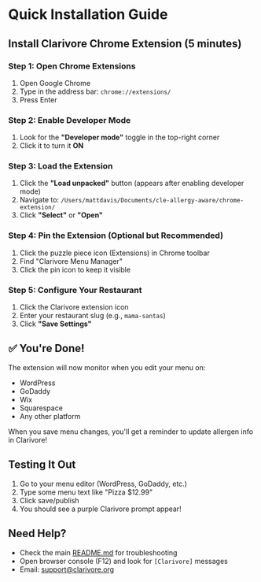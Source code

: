 # Quick Installation Guide

## Install Clarivore Chrome Extension (5 minutes)

### Step 1: Open Chrome Extensions

1. Open Google Chrome
2. Type in the address bar: `chrome://extensions/`
3. Press Enter

### Step 2: Enable Developer Mode

1. Look for the **"Developer mode"** toggle in the top-right corner
2. Click it to turn it **ON**

### Step 3: Load the Extension

1. Click the **"Load unpacked"** button (appears after enabling developer mode)
2. Navigate to: `/Users/mattdavis/Documents/cle-allergy-aware/chrome-extension/`
3. Click **"Select"** or **"Open"**

### Step 4: Pin the Extension (Optional but Recommended)

1. Click the puzzle piece icon (Extensions) in Chrome toolbar
2. Find "Clarivore Menu Manager"
3. Click the pin icon to keep it visible

### Step 5: Configure Your Restaurant

1. Click the Clarivore extension icon
2. Enter your restaurant slug (e.g., `mama-santas`)
3. Click **"Save Settings"**

## ✅ You're Done!

The extension will now monitor when you edit your menu on:
- WordPress
- GoDaddy
- Wix
- Squarespace
- Any other platform

When you save menu changes, you'll get a reminder to update allergen info in Clarivore!

## Testing It Out

1. Go to your menu editor (WordPress, GoDaddy, etc.)
2. Type some menu text like "Pizza $12.99"
3. Click save/publish
4. You should see a purple Clarivore prompt appear!

## Need Help?

- Check the main [README.md](README.md) for troubleshooting
- Open browser console (F12) and look for `[Clarivore]` messages
- Email: support@clarivore.org
